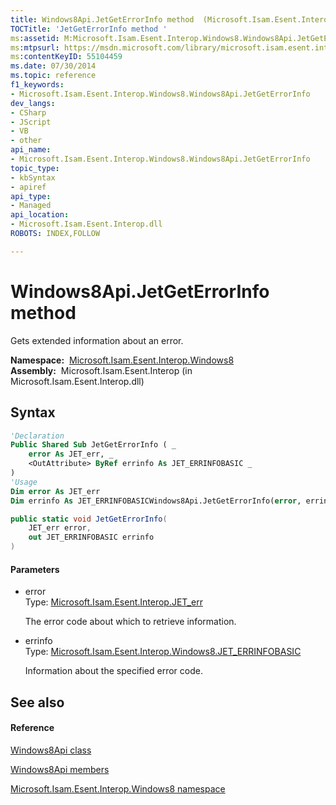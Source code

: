 ```yaml
---
title: Windows8Api.JetGetErrorInfo method  (Microsoft.Isam.Esent.Interop.Windows8)
TOCTitle: 'JetGetErrorInfo method '
ms:assetid: M:Microsoft.Isam.Esent.Interop.Windows8.Windows8Api.JetGetErrorInfo(Microsoft.Isam.Esent.Interop.JET_err,Microsoft.Isam.Esent.Interop.Windows8.JET_ERRINFOBASIC@)
ms:mtpsurl: https://msdn.microsoft.com/library/microsoft.isam.esent.interop.windows8.windows8api.jetgeterrorinfo(v=EXCHG.10)
ms:contentKeyID: 55104459
ms.date: 07/30/2014
ms.topic: reference
f1_keywords:
- Microsoft.Isam.Esent.Interop.Windows8.Windows8Api.JetGetErrorInfo
dev_langs:
- CSharp
- JScript
- VB
- other
api_name: 
- Microsoft.Isam.Esent.Interop.Windows8.Windows8Api.JetGetErrorInfo
topic_type: 
- kbSyntax
- apiref
api_type: 
- Managed
api_location: 
- Microsoft.Isam.Esent.Interop.dll
ROBOTS: INDEX,FOLLOW

---
```


# Windows8Api.JetGetErrorInfo method

Gets extended information about an error.

**Namespace:**  [Microsoft.Isam.Esent.Interop.Windows8](./microsoft.isam.esent.interop.windows8-namespace.md)  
**Assembly:**  Microsoft.Isam.Esent.Interop (in Microsoft.Isam.Esent.Interop.dll)

## Syntax

``` vb
'Declaration
Public Shared Sub JetGetErrorInfo ( _
    error As JET_err, _
    <OutAttribute> ByRef errinfo As JET_ERRINFOBASIC _
)
'Usage
Dim error As JET_err
Dim errinfo As JET_ERRINFOBASICWindows8Api.JetGetErrorInfo(error, errinfo)
```

``` csharp
public static void JetGetErrorInfo(
    JET_err error,
    out JET_ERRINFOBASIC errinfo
)
```

#### Parameters

  - error  
    Type: [Microsoft.Isam.Esent.Interop.JET_err](./jet-err-enumeration.md)  
    
    The error code about which to retrieve information.

<!-- end list -->

  - errinfo  
    Type: [Microsoft.Isam.Esent.Interop.Windows8.JET_ERRINFOBASIC](./jet-errinfobasic-class.md)  
    
    Information about the specified error code.

## See also

#### Reference

[Windows8Api class](./windows8api-class.md)

[Windows8Api members](./windows8api-members.md)

[Microsoft.Isam.Esent.Interop.Windows8 namespace](./microsoft.isam.esent.interop.windows8-namespace.md)